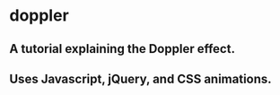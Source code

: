# doppler

## A tutorial explaining the Doppler effect.
## Uses Javascript, jQuery, and CSS animations.
